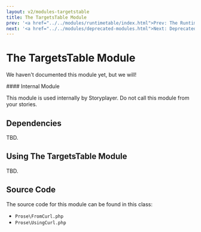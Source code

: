 ```yaml
---
layout: v2/modules-targetstable
title: The TargetsTable Module
prev: '<a href="../../modules/runtimetable/index.html">Prev: The RuntimeTable Module</a>'
next: '<a href="../../modules/deprecated-modules.html">Next: Deprecated Modules</a>'
---
```


# The TargetsTable Module

We haven't documented this module yet, but we will!

<div class="callout warning" markdown="1">
#### Internal Module

This module is used internally by Storyplayer. Do not call this module from your stories.
</div>

## Dependencies

TBD.

## Using The TargetsTable Module

TBD.

## Source Code

The source code for this module can be found in this class:

* `Prose\FromCurl.php`
* `Prose\UsingCurl.php`